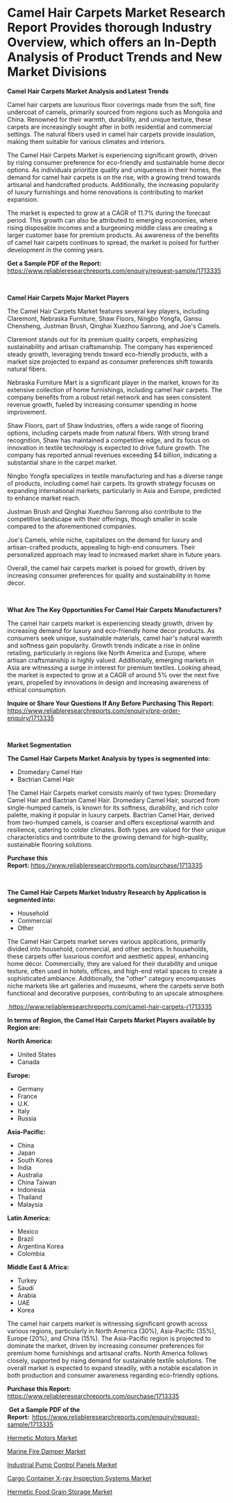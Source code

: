 <p><h1>Camel Hair Carpets Market Research Report Provides thorough Industry Overview, which offers an In-Depth Analysis of Product Trends and New Market Divisions</h1></p><p><strong>Camel Hair Carpets Market Analysis and Latest Trends</strong></p>
<p><p>Camel hair carpets are luxurious floor coverings made from the soft, fine undercoat of camels, primarily sourced from regions such as Mongolia and China. Renowned for their warmth, durability, and unique texture, these carpets are increasingly sought after in both residential and commercial settings. The natural fibers used in camel hair carpets provide insulation, making them suitable for various climates and interiors.</p><p>The Camel Hair Carpets Market is experiencing significant growth, driven by rising consumer preference for eco-friendly and sustainable home decor options. As individuals prioritize quality and uniqueness in their homes, the demand for camel hair carpets is on the rise, with a growing trend towards artisanal and handcrafted products. Additionally, the increasing popularity of luxury furnishings and home renovations is contributing to market expansion. </p><p>The market is expected to grow at a CAGR of 11.7% during the forecast period. This growth can also be attributed to emerging economies, where rising disposable incomes and a burgeoning middle class are creating a larger customer base for premium products. As awareness of the benefits of camel hair carpets continues to spread, the market is poised for further development in the coming years.</p></p>
<p><strong>Get a Sample PDF of the Report:&nbsp;</strong> <a href="https://www.reliableresearchreports.com/enquiry/request-sample/1713335?utm_campaign=2662&utm_medium=2&utm_source=Github&utm_content=ia&utm_term=05042025&utm_id=camel-hair-carpets">https://www.reliableresearchreports.com/enquiry/request-sample/1713335</a></p>
<p>&nbsp;</p>
<p><strong>Camel Hair Carpets Major Market Players</strong></p>
<p><p>The Camel Hair Carpets Market features several key players, including Claremont, Nebraska Furniture, Shaw Floors, Ningbo Yongfa, Gansu Chensheng, Justman Brush, Qinghai Xuezhou Sanrong, and Joe's Camels. </p><p>Claremont stands out for its premium quality carpets, emphasizing sustainability and artisan craftsmanship. The company has experienced steady growth, leveraging trends toward eco-friendly products, with a market size projected to expand as consumer preferences shift towards natural fibers.</p><p>Nebraska Furniture Mart is a significant player in the market, known for its extensive collection of home furnishings, including camel hair carpets. The company benefits from a robust retail network and has seen consistent revenue growth, fueled by increasing consumer spending in home improvement. </p><p>Shaw Floors, part of Shaw Industries, offers a wide range of flooring options, including carpets made from natural fibers. With strong brand recognition, Shaw has maintained a competitive edge, and its focus on innovation in textile technology is expected to drive future growth. The company has reported annual revenues exceeding $4 billion, indicating a substantial share in the carpet market.</p><p>Ningbo Yongfa specializes in textile manufacturing and has a diverse range of products, including camel hair carpets. Its growth strategy focuses on expanding international markets, particularly in Asia and Europe, predicted to enhance market reach.</p><p>Justman Brush and Qinghai Xuezhou Sanrong also contribute to the competitive landscape with their offerings, though smaller in scale compared to the aforementioned companies. </p><p>Joe's Camels, while niche, capitalizes on the demand for luxury and artisan-crafted products, appealing to high-end consumers. Their personalized approach may lead to increased market share in future years.</p><p>Overall, the camel hair carpets market is poised for growth, driven by increasing consumer preferences for quality and sustainability in home decor.</p></p>
<p>&nbsp;</p>
<p><strong>What Are The Key Opportunities For Camel Hair Carpets Manufacturers?</strong></p>
<p><p>The camel hair carpets market is experiencing steady growth, driven by increasing demand for luxury and eco-friendly home decor products. As consumers seek unique, sustainable materials, camel hair's natural warmth and softness gain popularity. Growth trends indicate a rise in online retailing, particularly in regions like North America and Europe, where artisan craftsmanship is highly valued. Additionally, emerging markets in Asia are witnessing a surge in interest for premium textiles. Looking ahead, the market is expected to grow at a CAGR of around 5% over the next five years, propelled by innovations in design and increasing awareness of ethical consumption.</p></p>
<p><strong>Inquire or Share Your Questions If Any Before Purchasing This Report:</strong> <a href="https://www.reliableresearchreports.com/enquiry/pre-order-enquiry/1713335?utm_campaign=2662&utm_medium=2&utm_source=Github&utm_content=ia&utm_term=05042025&utm_id=camel-hair-carpets">https://www.reliableresearchreports.com/enquiry/pre-order-enquiry/1713335</a></p>
<p>&nbsp;</p>
<p><strong>Market Segmentation</strong></p>
<p><strong>The Camel Hair Carpets Market Analysis by types is segmented into:</strong></p>
<p><ul><li>Dromedary Camel Hair</li><li>Bactrian Camel Hair</li></ul></p>
<p><p>The Camel Hair Carpets market consists mainly of two types: Dromedary Camel Hair and Bactrian Camel Hair. Dromedary Camel Hair, sourced from single-humped camels, is known for its softness, durability, and rich color palette, making it popular in luxury carpets. Bactrian Camel Hair, derived from two-humped camels, is coarser and offers exceptional warmth and resilience, catering to colder climates. Both types are valued for their unique characteristics and contribute to the growing demand for high-quality, sustainable flooring solutions.</p></p>
<p><strong>Purchase this Report:&nbsp;</strong><a href="https://www.reliableresearchreports.com/purchase/1713335?utm_campaign=2662&utm_medium=2&utm_source=Github&utm_content=ia&utm_term=05042025&utm_id=camel-hair-carpets">https://www.reliableresearchreports.com/purchase/1713335</a></p>
<p>&nbsp;</p>
<p><strong>The Camel Hair Carpets Market Industry Research by Application is segmented into:</strong></p>
<p><ul><li>Household</li><li>Commercial</li><li>Other</li></ul></p>
<p><p>The Camel Hair Carpets market serves various applications, primarily divided into household, commercial, and other sectors. In households, these carpets offer luxurious comfort and aesthetic appeal, enhancing home décor. Commercially, they are valued for their durability and unique texture, often used in hotels, offices, and high-end retail spaces to create a sophisticated ambiance. Additionally, the "other" category encompasses niche markets like art galleries and museums, where the carpets serve both functional and decorative purposes, contributing to an upscale atmosphere.</p></p>
<p><a href="https://www.reliableresearchreports.com/camel-hair-carpets-r1713335?utm_campaign=2662&utm_medium=2&utm_source=Github&utm_content=ia&utm_term=05042025&utm_id=camel-hair-carpets">&nbsp;https://www.reliableresearchreports.com/camel-hair-carpets-r1713335</a></p>
<p><strong>In terms of Region, the Camel Hair Carpets Market Players available by Region are:</strong></p>
<p>
    <p> <strong> North America: </strong>
        <ul>
            <li>United States</li>
            <li>Canada</li>
        </ul>
        </p> 
    <p> <strong> Europe: </strong>
        <ul>
            <li>Germany</li>
            <li>France</li>
            <li>U.K.</li>
            <li>Italy</li>
            <li>Russia</li>
        </ul>
        </p> 
    <p> <strong> Asia-Pacific: </strong>
        <ul>
            <li>China</li>
            <li>Japan</li>
            <li>South Korea</li>
            <li>India</li>
            <li>Australia</li>
            <li>China Taiwan</li>
            <li>Indonesia</li>
            <li>Thailand</li>
            <li>Malaysia</li>
        </ul>
        </p> 
    <p> <strong> Latin America: </strong>
        <ul>
            <li>Mexico</li>
            <li>Brazil</li>
            <li>Argentina Korea</li>
            <li>Colombia</li>
        </ul>
        </p> 
    <p> <strong> Middle East & Africa: </strong>
        <ul>
            <li>Turkey</li>
            <li>Saudi</li>
            <li>Arabia</li>
            <li>UAE</li>
            <li>Korea</li>
        </ul>
    </p>
    </p>
<p><p>The camel hair carpets market is witnessing significant growth across various regions, particularly in North America (30%), Asia-Pacific (35%), Europe (20%), and China (15%). The Asia-Pacific region is projected to dominate the market, driven by increasing consumer preferences for premium home furnishings and artisanal crafts. North America follows closely, supported by rising demand for sustainable textile solutions. The overall market is expected to expand steadily, with a notable escalation in both production and consumer awareness regarding eco-friendly options.</p></p>
<p><strong>Purchase this Report: </strong><a href="https://www.reliableresearchreports.com/purchase/1713335?utm_campaign=2662&utm_medium=2&utm_source=Github&utm_content=ia&utm_term=05042025&utm_id=camel-hair-carpets">https://www.reliableresearchreports.com/purchase/1713335</a></p>
<p>&nbsp;<strong>Get a Sample PDF of the Report:&nbsp;&nbsp;</strong><a href="https://www.reliableresearchreports.com/enquiry/request-sample/1713335?utm_campaign=2662&utm_medium=2&utm_source=Github&utm_content=ia&utm_term=05042025&utm_id=camel-hair-carpets">https://www.reliableresearchreports.com/enquiry/request-sample/1713335</a></p>
<p><strong></strong></p>
<p><p><a href="https://www.linkedin.com/pulse/future-outlook-hermetic-motors-market-key-growth-drivers-trends-xil8e?utm_campaign=2662&utm_medium=2&utm_source=Github&utm_content=ia&utm_term=05042025&utm_id=camel-hair-carpets">Hermetic Motors Market</a></p><p><a href="https://www.linkedin.com/pulse/marine-fire-damper-market-analysis-future-growth-opportunities-tiare?utm_campaign=2662&utm_medium=2&utm_source=Github&utm_content=ia&utm_term=05042025&utm_id=camel-hair-carpets">Marine Fire Damper Market</a></p><p><a href="https://www.linkedin.com/pulse/anticipated-growth-industrial-pump-control-panels-market-fehve?utm_campaign=2662&utm_medium=2&utm_source=Github&utm_content=ia&utm_term=05042025&utm_id=camel-hair-carpets">Industrial Pump Control Panels Market</a></p><p><a href="https://www.linkedin.com/pulse/recent-analysis-cargo-container-x-ray-inspection-systems-ai3de?utm_campaign=2662&utm_medium=2&utm_source=Github&utm_content=ia&utm_term=05042025&utm_id=camel-hair-carpets">Cargo Container X-ray Inspection Systems Market</a></p><p><a href="https://www.linkedin.com/pulse/tracking-emerging-trends-hermetic-food-grain-storage-market-wyboe?utm_campaign=2662&utm_medium=2&utm_source=Github&utm_content=ia&utm_term=05042025&utm_id=camel-hair-carpets">Hermetic Food Grain Storage Market</a></p></p>